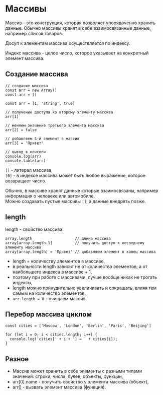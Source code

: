 # Массивы
Массив - это конструкция, которая позволяет упорядоченно хранить данные. Обычно массивы хранят в себе взаимосвязанные данные, например список товаров.

Досуп к элементам массива осуществляется по индексу.

Индекс массива - целое число, которое указывает на конкретный элемент массива.

## Создание массива

    // создание массива
    const arr = new Array() 
    const arr = []

    const arr = [1, 'string', true]

    // получение доступа ко второму элементу массива
    arr[1]

    // меняем значение третьего элемента массива
    arr[2] = false

    // добавляем 4-й элемент в массив
    arr[3] = 'Привет'

    // вывод в консоли
    console.log(arr)
    console.table(arr)

`[]` - литерал массива,  
`[0]` - в индексе массива может быть любое выражение, которое возвращает число.

Обычно, в массиве хранят данные которые взаимосвязаны, например информация о человеке или автомобиле.  
Можно создавать пустые массивы `[]`, а данные внедрять позже.

## length
length - свойство массива:

    array.length                   // длина массива
    array[array.length-1]          // получить доступ к последнему элементу массива
    array[array.length] = 'Привет' // добавляем элемент в конец массива

- length = количеству элементов в массиве,
- в реальности length зависит не от количества элементов, а от наибольшего индекса в массиве + 1,
- поэтому при работе с массивами, лучше вообще никак не трогать индексы,
- length можно принудительно увеличивать и сокращать, влияя тем самым на количество элементов,
- `arr.length = 0` - очищаем массив.

## Перебор массива циклом
    const cities = ['Moscow', 'London', 'Berlin', 'Paris', 'Beijing']

    for (let i = 0; i < cities.length; i++) {
      console.log('cities[' + i + '] = ' + cities[i]);
    }

## Разное
- Массив может хранить в себе элементы с разными типами значений: строки, числа, булев, объекты, функции,
- arr[0].name - получить свойство у элемента массива (объект),
- arr[0]() - вызвать элемент массива (функция).
